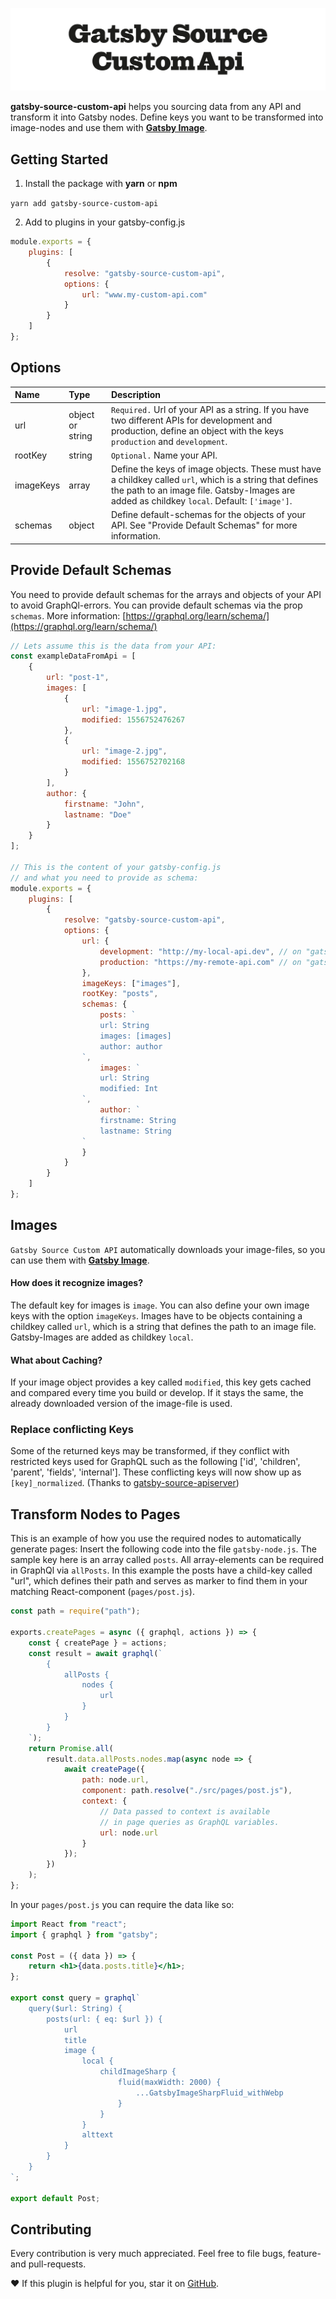 ![Logo of gatsby-source-custom-api](https://github.com/andreasfaust/gatsby-source-custom-api/raw/master/gatsby-source-custom-api-logo.png)

**gatsby-source-custom-api** helps you sourcing data from any API and transform it into Gatsby nodes. Define keys you want to be transformed into image-nodes and use them with **[Gatsby Image](https://www.gatsbyjs.org/packages/gatsby-image/)**.

## Getting Started

1. Install the package with **yarn** or **npm**

`yarn add gatsby-source-custom-api`

2. Add to plugins in your gatsby-config.js

```javascript
module.exports = {
    plugins: [
        {
            resolve: "gatsby-source-custom-api",
            options: {
                url: "www.my-custom-api.com"
            }
        }
    ]
};
```

## Options

| **Name**  | **Type**         | **Description**                                                                                                                                                                                         |
| :-------- | :--------------- | :------------------------------------------------------------------------------------------------------------------------------------------------------------------------------------------------------ |
| url       | object or string | `Required.` Url of your API as a string. If you have two different APIs for development and production, define an object with the keys `production` and `development`.                                  |
| rootKey   | string           | `Optional.` Name your API.                                                                                                                                                                              |
| imageKeys | array            | Define the keys of image objects. These must have a childkey called `url`, which is a string that defines the path to an image file. Gatsby-Images are added as childkey `local`. Default: `['image']`. |
| schemas   | object           | Define default-schemas for the objects of your API. See "Provide Default Schemas" for more information.                                                                                                 |

## Provide Default Schemas

You need to provide default schemas for the arrays and objects of your API to avoid GraphQl-errors. You can provide default schemas via the prop `schemas`. More information: [https://graphql.org/learn/schema/](https://graphql.org/learn/schema/)

```javascript
// Lets assume this is the data from your API:
const exampleDataFromApi = [
    {
        url: "post-1",
        images: [
            {
                url: "image-1.jpg",
                modified: 1556752476267
            },
            {
                url: "image-2.jpg",
                modified: 1556752702168
            }
        ],
        author: {
            firstname: "John",
            lastname: "Doe"
        }
    }
];

// This is the content of your gatsby-config.js
// and what you need to provide as schema:
module.exports = {
    plugins: [
        {
            resolve: "gatsby-source-custom-api",
            options: {
                url: {
                    development: "http://my-local-api.dev", // on "gatsby develop"
                    production: "https://my-remote-api.com" // on "gatsby build"
                },
                imageKeys: ["images"],
                rootKey: "posts",
                schemas: {
                    posts: `
                    url: String
                    images: [images]
                    author: author
                `,
                    images: `
                    url: String
                    modified: Int
                `,
                    author: `
                    firstname: String
                    lastname: String
                `
                }
            }
        }
    ]
};
```

## Images

`Gatsby Source Custom API` automatically downloads your image-files, so you can use them with **[Gatsby Image](https://www.gatsbyjs.org/packages/gatsby-image/)**.

#### How does it recognize images?

The default key for images is `image`. You can also define your own image keys with the option `imageKeys`. Images have to be objects containing a childkey called `url`, which is a string that defines the path to an image file. Gatsby-Images are added as childkey `local`.

#### What about Caching?

If your image object provides a key called `modified`, this key gets cached and compared every time you build or develop. If it stays the same, the already downloaded version of the image-file is used.

### Replace conflicting Keys

Some of the returned keys may be transformed, if they conflict with restricted keys used for GraphQL such as the following ['id', 'children', 'parent', 'fields', 'internal']. These conflicting keys will now show up as `[key]_normalized`. (Thanks to [gatsby-source-apiserver](https://github.com/thinhle-agilityio/gatsby-source-apiserver))

## Transform Nodes to Pages

This is an example of how you use the required nodes to automatically generate pages: Insert the following code into the file `gatsby-node.js`. The sample key here is an array called `posts`. All array-elements can be required in GraphQl via `allPosts`. In this example the posts have a child-key called "url", which defines their path and serves as marker to find them in your matching React-component (`pages/post.js`).

```javascript
const path = require("path");

exports.createPages = async ({ graphql, actions }) => {
    const { createPage } = actions;
    const result = await graphql(`
        {
            allPosts {
                nodes {
                    url
                }
            }
        }
    `);
    return Promise.all(
        result.data.allPosts.nodes.map(async node => {
            await createPage({
                path: node.url,
                component: path.resolve("./src/pages/post.js"),
                context: {
                    // Data passed to context is available
                    // in page queries as GraphQL variables.
                    url: node.url
                }
            });
        })
    );
};
```

In your `pages/post.js` you can require the data like so:

```jsx
import React from "react";
import { graphql } from "gatsby";

const Post = ({ data }) => {
    return <h1>{data.posts.title}</h1>;
};

export const query = graphql`
    query($url: String) {
        posts(url: { eq: $url }) {
            url
            title
            image {
                local {
                    childImageSharp {
                        fluid(maxWidth: 2000) {
                            ...GatsbyImageSharpFluid_withWebp
                        }
                    }
                }
                alttext
            }
        }
    }
`;

export default Post;
```

## Contributing

Every contribution is very much appreciated.
Feel free to file bugs, feature- and pull-requests.

❤️ If this plugin is helpful for you, star it on [GitHub](https://github.com/AndreasFaust/gatsby-source-custom-api).
